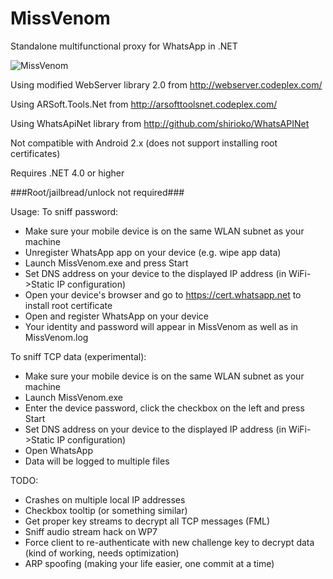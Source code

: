 MissVenom
=========

Standalone multifunctional proxy for WhatsApp in .NET

![MissVenom](https://dl.dropboxusercontent.com/u/68235039/venom.jpg)

Using modified WebServer library 2.0 from http://webserver.codeplex.com/

Using ARSoft.Tools.Net from http://arsofttoolsnet.codeplex.com/

Using WhatsApiNet library from http://github.com/shirioko/WhatsAPINet

Not compatible with Android 2.x (does not support installing root certificates)

Requires .NET 4.0 or higher

###Root/jailbread/unlock not required###

Usage:
To sniff password:
- Make sure your mobile device is on the same WLAN subnet as your machine
- Unregister WhatsApp app on your device (e.g. wipe app data)
- Launch  MissVenom.exe and press Start
- Set DNS address on your device to the displayed IP address (in WiFi->Static IP configuration)
- Open your device's browser and go to https://cert.whatsapp.net to install root certificate
- Open and register WhatsApp on your device
- Your identity and password will appear in MissVenom as well as in MissVenom.log

To sniff TCP data (experimental):
- Make sure your mobile device is on the same WLAN subnet as your machine
- Launch MissVenom.exe
- Enter the device password, click the checkbox on the left and press Start
- Set DNS address on your device to the displayed IP address (in WiFi->Static IP configuration)
- Open WhatsApp
- Data will be logged to multiple files

TODO:
- Crashes on multiple local IP addresses
- Checkbox tooltip (or something similar)
- Get proper key streams to decrypt all TCP messages (FML)
- Sniff audio stream hack on WP7
- Force client to re-authenticate with new challenge key to decrypt data (kind of working, needs optimization)
- ARP spoofing (making your life easier, one commit at a time)
